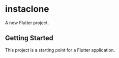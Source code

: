 # instaclone

A new Flutter project.

## Getting Started

This project is a starting point for a Flutter application.



